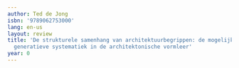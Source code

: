 ```yaml
---
author: Ted de Jong
isbn: '9789062753000'
lang: en-us
layout: review
title: 'De strukturele samenhang van architektuurbegrippen: de mogelijkheid tot een
  generatieve systematiek in de architektonische vormleer'
year: 0
---
```


